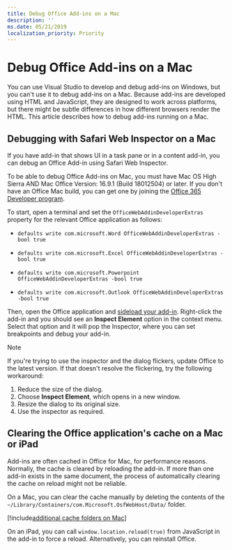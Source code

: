 ```yaml
---
title: Debug Office Add-ins on a Mac
description: ''
ms.date: 05/21/2019
localization_priority: Priority
---
```


# Debug Office Add-ins on a Mac

You can use Visual Studio to develop and debug add-ins on Windows, but you can't use it to debug add-ins on a Mac. Because add-ins are developed using HTML and JavaScript, they are designed to work across platforms, but there might be subtle differences in how different browsers render the HTML. This article describes how to debug add-ins running on a Mac.

## Debugging with Safari Web Inspector on a Mac

If you have add-in that shows UI in a task pane or in a content add-in, you can debug an Office Add-in using Safari Web Inspector.

To be able to debug Office Add-ins on Mac, you must have Mac OS High Sierra AND Mac Office Version: 16.9.1 (Build 18012504) or later. If you don't have an Office Mac build, you can get one by joining the [Office 365 Developer program](https://aka.ms/o365devprogram).

To start, open a terminal and set the `OfficeWebAddinDeveloperExtras` property for the relevant Office application as follows:

- `defaults write com.microsoft.Word OfficeWebAddinDeveloperExtras -bool true`

- `defaults write com.microsoft.Excel OfficeWebAddinDeveloperExtras -bool true`

- `defaults write com.microsoft.Powerpoint OfficeWebAddinDeveloperExtras -bool true`

- `defaults write com.microsoft.Outlook OfficeWebAddinDeveloperExtras -bool true`

Then, open the Office application and [sideload your add-in](sideload-an-office-add-in-on-ipad-and-mac.md). Right-click the add-in and you should see an **Inspect Element** option in the context menu.  Select that option and it will pop the Inspector, where you can set breakpoints and debug your add-in.

> [!NOTE]
> If you're trying to use the inspector and the dialog flickers, update Office to the latest version. If that doesn't resolve the flickering, try the following workaround:
> 1. Reduce the size of the dialog.
> 2. Choose **Inspect Element**, which opens in a new window.
> 3. Resize the dialog to its original size.
> 4. Use the inspector as required.

## Clearing the Office application's cache on a Mac or iPad

Add-ins are often cached in Office for Mac, for performance reasons. Normally, the cache is cleared by reloading the add-in. If  more than one add-in exists in the same document, the process of automatically clearing the cache on reload might not be reliable.

On a Mac, you can clear the cache manually by deleting the contents of the `~/Library/Containers/com.Microsoft.OsfWebHost/Data/` folder. 

[!include[additional cache folders on Mac](../includes/mac-cache-folders.md)]

On an iPad, you can call `window.location.reload(true)` from JavaScript in the add-in to force a reload. Alternatively, you can reinstall Office.
